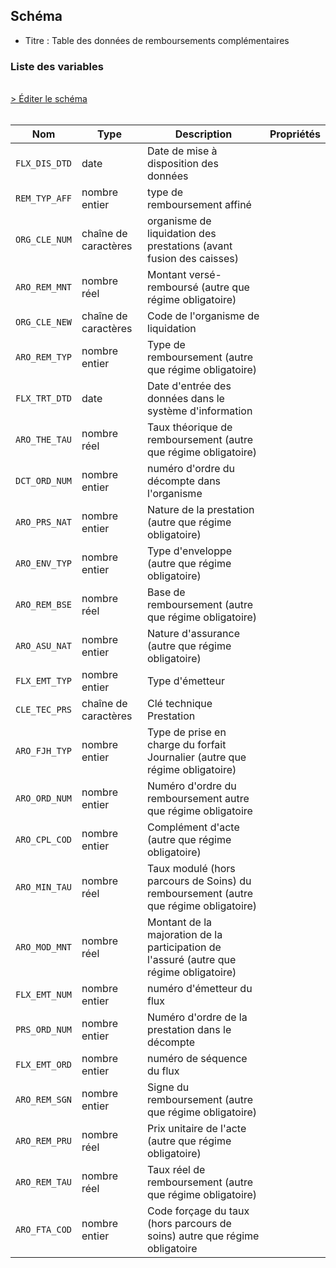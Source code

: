 ## Schéma

- Titre : Table des données de remboursements complémentaires

### Liste des variables
<br />
<div>
    <a href="https://gitlab.com/healthdatahub/schema-snds/edit/master/schemas/EGB/EB_ARO_F.json"  
    arget="_blank" rel="noopener noreferrer">> Éditer le schéma</a>
    <OutboundLink />
</div>
<br />

Nom|Type|Description|Propriétés
-|-|-|-
`FLX_DIS_DTD`|date|Date de mise à disposition des données||
`REM_TYP_AFF`|nombre entier|type de remboursement affiné||
`ORG_CLE_NUM`|chaîne de caractères|organisme de liquidation des prestations (avant fusion des caisses)||
`ARO_REM_MNT`|nombre réel|Montant versé-remboursé (autre que régime obligatoire)||
`ORG_CLE_NEW`|chaîne de caractères|Code de l&#x27;organisme de liquidation||
`ARO_REM_TYP`|nombre entier|Type de remboursement (autre que régime obligatoire)||
`FLX_TRT_DTD`|date|Date d&#x27;entrée des données dans le système d&#x27;information||
`ARO_THE_TAU`|nombre réel|Taux théorique de remboursement (autre que régime obligatoire)||
`DCT_ORD_NUM`|nombre entier|numéro d&#x27;ordre du décompte dans l&#x27;organisme||
`ARO_PRS_NAT`|nombre entier|Nature de la prestation (autre que régime obligatoire)||
`ARO_ENV_TYP`|nombre entier|Type d&#x27;enveloppe (autre que régime obligatoire)||
`ARO_REM_BSE`|nombre réel|Base de remboursement (autre que régime obligatoire)||
`ARO_ASU_NAT`|nombre entier|Nature d&#x27;assurance (autre que régime obligatoire)||
`FLX_EMT_TYP`|nombre entier|Type d&#x27;émetteur||
`CLE_TEC_PRS`|chaîne de caractères|Clé technique Prestation||
`ARO_FJH_TYP`|nombre entier|Type de prise en charge du forfait Journalier (autre que régime obligatoire)||
`ARO_ORD_NUM`|nombre entier|Numéro d&#x27;ordre du remboursement autre que régime obligatoire||
`ARO_CPL_COD`|nombre entier|Complément d&#x27;acte (autre que régime obligatoire)||
`ARO_MIN_TAU`|nombre réel|Taux modulé (hors parcours de Soins) du remboursement (autre que régime obligatoire)||
`ARO_MOD_MNT`|nombre réel|Montant de la majoration de la participation de l&#x27;assuré (autre que régime obligatoire)||
`FLX_EMT_NUM`|nombre entier|numéro d&#x27;émetteur du flux||
`PRS_ORD_NUM`|nombre entier|Numéro d&#x27;ordre de la prestation dans le décompte||
`FLX_EMT_ORD`|nombre entier|numéro de séquence du flux||
`ARO_REM_SGN`|nombre entier|Signe du remboursement (autre que régime obligatoire)||
`ARO_REM_PRU`|nombre réel|Prix unitaire de l&#x27;acte (autre que régime obligatoire)||
`ARO_REM_TAU`|nombre réel|Taux réel de remboursement (autre que régime obligatoire)||
`ARO_FTA_COD`|nombre entier|Code forçage du taux (hors parcours de soins) autre que régime obligatoire||

